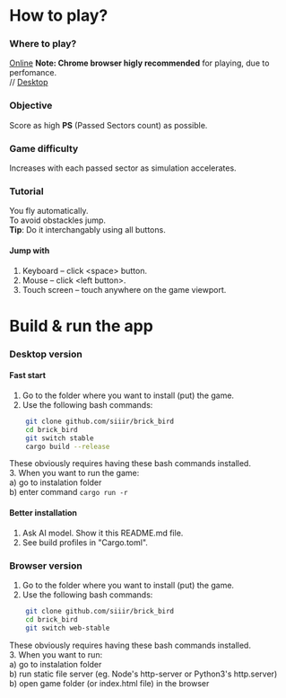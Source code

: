 # How to play?
### Where to play?
[Online](https://siiir.github.io/brick_bird/) **Note: Chrome browser higly recommended** for playing, due to perfomance.  
// [Desktop]()
### Objective
Score as high **PS** (Passed Sectors count) as possible.
### Game difficulty
Increases with each passed sector as simulation accelerates.
### Tutorial
You fly automatically.  
To avoid obstackles jump.  
**Tip**: Do it interchangably using all buttons.  
#### Jump with
1. Keyboard – click \<space\> button.  
2. Mouse – click \<left button\>.  
3. Touch screen – touch anywhere on the game viewport.  

# Build & run the app

### Desktop version
#### Fast start
1. Go to the folder where you want to install (put) the game.  
2. Use the following bash commands:  
  ```bash
      git clone github.com/siiir/brick_bird
      cd brick_bird
      git switch stable
      cargo build --release
  ```
  These obviously requires having these bash commands installed.  
3. When you want to run the game:  
  a) go to instalation folder  
  b) enter command `cargo run -r`  
#### Better installation
1. Ask AI model. Show it this README.md file.  
2. See build profiles in "Cargo.toml".  

### Browser version
1. Go to the folder where you want to install (put) the game.  
2. Use the following bash commands:  
  ```bash
      git clone github.com/siiir/brick_bird
      cd brick_bird
      git switch web-stable
  ```
  These obviously requires having these bash commands installed.  
3. When you want to run:  
  a) go to instalation folder  
  b) run static file server (eg. Node's http-server or Python3's http.server)  
  b) open game folder (or index.html file) in the browser  
